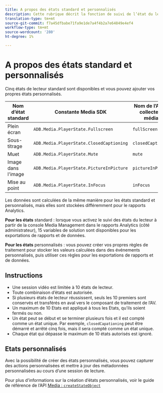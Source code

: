 ```yaml
---
title: A propos des états standard et personnalisés
description: Cette rubrique décrit la fonction de suivi de l’état du lecteur, y compris les exigences et les directives relatives à la mise en oeuvre et au rapports des états standard et personnalisés du lecteur.
translation-type: tm+mt
source-git-commit: f7a45dfbabe71fa9e1de7a4f4b2a7e64849e4ef4
workflow-type: tm+mt
source-wordcount: '280'
ht-degree: 1%

---
```



# A propos des états standard et personnalisés

Cinq états de lecteur standard sont disponibles et vous pouvez ajouter vos propres états personnalisés.

| Nom d’état standard | Constante Media SDK | Nom de l’API de collecte de médias |
|-----------------------|------------------------------------------|-----------------------------|
| Plein écran | `ADB.Media.PlayerState.Fullscreen` | `fullScreen` |
| Sous-titrage | `ADB.Media.PlayerState.ClosedCaptioning` | `closedCaptioning` |
| Muet | `ADB.Media.PlayerState.Mute` | `mute` |
| Image dans l&#39;image | `ADB.Media.PlayerState.PictureInPicture` | `pictureInPicture` |
| Mise au point | `ADB.Media.PlayerState.InFocus` | `inFocus` |

Les données sont calculées de la même manière pour les états standard et personnalisés, mais elles sont stockées différemment pour le rapports Analytics.

**Pour les états** standard : lorsque vous activez le suivi des états du lecteur à partir de la console Media Management dans le rapports Analytics (côté administrateur), 15 variables de solution sont disponibles pour les exportations de rapports et de données.

**Pour les états** personnalisés : vous pouvez créer vos propres règles de traitement pour stocker les valeurs calculées dans des événements personnalisés, puis utiliser ces règles pour les exportations de rapports et de données.

## Instructions

* Une session vidéo est limitée à 10 états de lecteur.
* Toute combinaison d’états est autorisée.
* Si plusieurs états de lecteur réussissent, seuls les 10 premiers sont conservés et transférés en aval vers le composant de traitement de l’AV.
* Un maximum de 10 Etats est appliqué à tous les Etats, qu&#39;ils soient fermés ou non.
* Un état peut se début et se terminer plusieurs fois et il est compté comme un état unique. Par exemple, `closedCapationing` peut être démarré et arrêté cinq fois, mais il sera compté comme un état unique.
* Chaque état qui dépasse le maximum de 10 états autorisés est ignoré.

## Etats personnalisés

Avec la possibilité de créer des états personnalisés, vous pouvez capturer des actions personnalisées et mettre à jour des métadonnées personnalisées au cours d’une session de lecture.

Pour plus d’informations sur la création d’états personnalisés, voir le guide de référence de l’API [Media : `createStateObject`](https://aep-sdks.gitbook.io/docs/using-mobile-extensions/adobe-media-analytics/media-api-reference#createstateobject)
